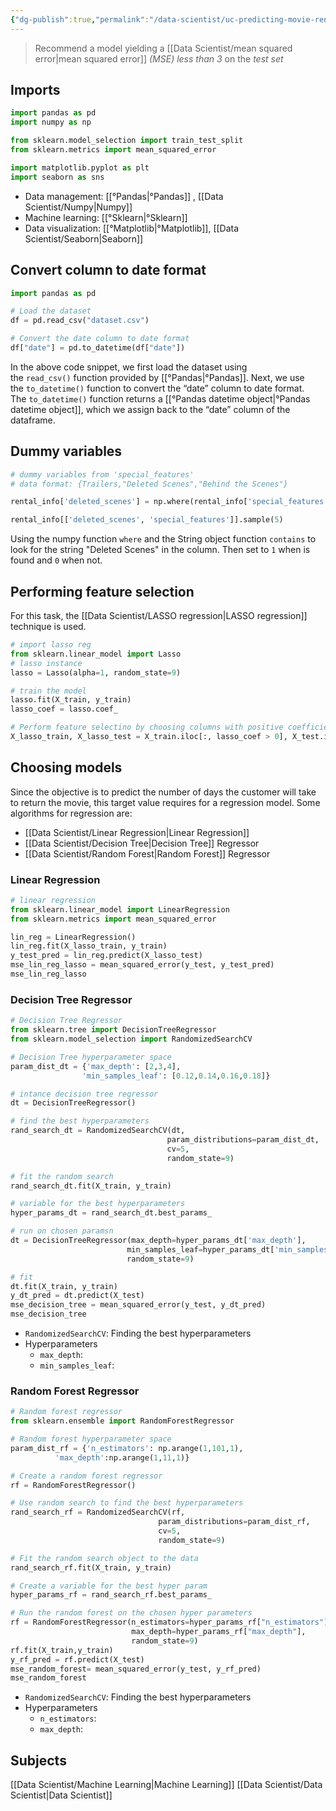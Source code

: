 ```yaml
---
{"dg-publish":true,"permalink":"/data-scientist/uc-predicting-movie-rental-durations/","created":"2023-11-07T22:23:35.056+01:00","updated":"2024-03-02T14:54:21.952+01:00"}
---
```



>Recommend a model yielding a [[Data Scientist/mean squared error\|mean squared error]] _(MSE) less than 3_ on the _test set_
## Imports
```python
import pandas as pd
import numpy as np

from sklearn.model_selection import train_test_split
from sklearn.metrics import mean_squared_error

import matplotlib.pyplot as plt
import seaborn as sns
```
- Data management: [[°Pandas\|°Pandas]] , [[Data Scientist/Numpy\|Numpy]]
- Machine learning: [[°Sklearn\|°Sklearn]]
- Data visualization: [[°Matplotlib\|°Matplotlib]], [[Data Scientist/Seaborn\|Seaborn]]
## Convert column to date format
```python
import pandas as pd

# Load the dataset
df = pd.read_csv("dataset.csv")

# Convert the date column to date format
df["date"] = pd.to_datetime(df["date"])
```
In the above code snippet, we first load the dataset using the `read_csv()` function provided by [[°Pandas\|°Pandas]]. Next, we use the `to_datetime()` function to convert the “date” column to date format. The `to_datetime()` function returns a [[°Pandas datetime object\|°Pandas datetime object]], which we assign back to the “date” column of the dataframe.

## Dummy variables
```python
# dummy variables from 'special_features'
# data format: {Trailers,"Deleted Scenes","Behind the Scenes"}

rental_info['deleted_scenes'] = np.where(rental_info['special_features'].str.contains('Deleted Scenes'), 1, 0)

rental_info[['deleted_scenes', 'special_features']].sample(5)
```
Using the numpy function `where` and the String object function `contains` to look for the string "Deleted Scenes" in the column. Then set to `1` when is found and `0` when not.
## Performing feature selection
For this task, the [[Data Scientist/LASSO regression\|LASSO regression]] technique is used.
```python
# import lasso reg
from sklearn.linear_model import Lasso
# lasso instance
lasso = Lasso(alpha=1, random_state=9)

# train the model
lasso.fit(X_train, y_train)
lasso_coef = lasso.coef_

# Perform feature selectino by choosing columns with positive coefficients
X_lasso_train, X_lasso_test = X_train.iloc[:, lasso_coef > 0], X_test.iloc[:, lasso_coef > 0]
```
## Choosing models
Since the objective is to predict the number of days the customer will take to return the movie, this target value requires for a regression model. Some algorithms for regression are:
- [[Data Scientist/Linear Regression\|Linear Regression]]
- [[Data Scientist/Decision Tree\|Decision Tree]] Regressor
- [[Data Scientist/Random Forest\|Random Forest]] Regressor
### Linear Regression
```python
# linear regression
from sklearn.linear_model import LinearRegression
from sklearn.metrics import mean_squared_error

lin_reg = LinearRegression()
lin_reg.fit(X_lasso_train, y_train)
y_test_pred = lin_reg.predict(X_lasso_test)
mse_lin_reg_lasso = mean_squared_error(y_test, y_test_pred)
mse_lin_reg_lasso
```
### Decision Tree Regressor
```python
# Decision Tree Regressor
from sklearn.tree import DecisionTreeRegressor
from sklearn.model_selection import RandomizedSearchCV

# Decision Tree hyperparameter space
param_dist_dt = {'max_depth': [2,3,4], 
                'min_samples_leaf': [0.12,0.14,0.16,0.18]}

# intance decision tree regressor
dt = DecisionTreeRegressor()

# find the best hyperparameters
rand_search_dt = RandomizedSearchCV(dt,
                                   param_distributions=param_dist_dt,
                                   cv=5,
                                   random_state=9)

# fit the random search
rand_search_dt.fit(X_train, y_train)

# variable for the best hyperparameters
hyper_params_dt = rand_search_dt.best_params_

# run on chosen paramsn
dt = DecisionTreeRegressor(max_depth=hyper_params_dt['max_depth'],
                          min_samples_leaf=hyper_params_dt['min_samples_leaf'],
                          random_state=9)

# fit
dt.fit(X_train, y_train)
y_dt_pred = dt.predict(X_test)
mse_decision_tree = mean_squared_error(y_test, y_dt_pred)
mse_decision_tree
```
- `RandomizedSearchCV`: Finding the best hyperparameters
- Hyperparameters
	- `max_depth`:
	- `min_samples_leaf`:
### Random Forest Regressor
```python
# Random forest regressor
from sklearn.ensemble import RandomForestRegressor

# Random forest hyperparameter space
param_dist_rf = {'n_estimators': np.arange(1,101,1),
          'max_depth':np.arange(1,11,1)}

# Create a random forest regressor
rf = RandomForestRegressor()

# Use random search to find the best hyperparameters
rand_search_rf = RandomizedSearchCV(rf, 
                                 param_distributions=param_dist_rf, 
                                 cv=5, 
                                 random_state=9)

# Fit the random search object to the data
rand_search_rf.fit(X_train, y_train)

# Create a variable for the best hyper param
hyper_params_rf = rand_search_rf.best_params_

# Run the random forest on the chosen hyper parameters
rf = RandomForestRegressor(n_estimators=hyper_params_rf["n_estimators"], 
                           max_depth=hyper_params_rf["max_depth"], 
                           random_state=9)
rf.fit(X_train,y_train)
y_rf_pred = rf.predict(X_test)
mse_random_forest= mean_squared_error(y_test, y_rf_pred)
mse_random_forest
```
- `RandomizedSearchCV`: Finding the best hyperparameters
- Hyperparameters
	- `n_estimators`:
	- `max_depth`:

## Subjects
[[Data Scientist/Machine Learning\|Machine Learning]]
[[Data Scientist/Data Scientist\|Data Scientist]]
